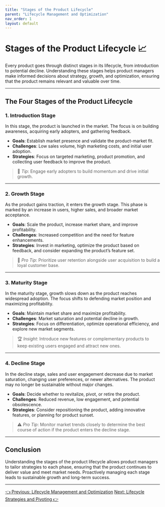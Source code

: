 ```yaml
---
title: "Stages of the Product Lifecycle"
parent: "Lifecycle Management and Optimization"
nav_order: 1
layout: default
---
```


# Stages of the Product Lifecycle 📈

Every product goes through distinct stages in its lifecycle, from introduction to potential decline. Understanding these stages helps product managers make informed decisions about strategy, growth, and optimization, ensuring that the product remains relevant and valuable over time.

---

## The Four Stages of the Product Lifecycle

### 1. Introduction Stage

In this stage, the product is launched in the market. The focus is on building awareness, acquiring early adopters, and gathering feedback.

- **Goals**: Establish market presence and validate the product-market fit.
- **Challenges**: Low sales volume, high marketing costs, and initial user adoption.
- **Strategies**: Focus on targeted marketing, product promotion, and collecting user feedback to improve the product.

> 🚀 *Tip*: Engage early adopters to build momentum and drive initial growth.

---

### 2. Growth Stage

As the product gains traction, it enters the growth stage. This phase is marked by an increase in users, higher sales, and broader market acceptance.

- **Goals**: Scale the product, increase market share, and improve profitability.
- **Challenges**: Increased competition and the need for feature enhancements.
- **Strategies**: Invest in marketing, optimize the product based on feedback, and consider expanding the product’s feature set.

> 🌱 *Pro Tip*: Prioritize user retention alongside user acquisition to build a loyal customer base.

---

### 3. Maturity Stage

In the maturity stage, growth slows down as the product reaches widespread adoption. The focus shifts to defending market position and maximizing profitability.

- **Goals**: Maintain market share and maximize profitability.
- **Challenges**: Market saturation and potential decline in growth.
- **Strategies**: Focus on differentiation, optimize operational efficiency, and explore new market segments.

> 🏆 *Insight*: Introduce new features or complementary products to keep existing users engaged and attract new ones.

---

### 4. Decline Stage

In the decline stage, sales and user engagement decrease due to market saturation, changing user preferences, or newer alternatives. The product may no longer be sustainable without major changes.

- **Goals**: Decide whether to revitalize, pivot, or retire the product.
- **Challenges**: Reduced revenue, low engagement, and potential obsolescence.
- **Strategies**: Consider repositioning the product, adding innovative features, or planning for product sunset.

> ⚠️ *Pro Tip*: Monitor market trends closely to determine the best course of action if the product enters the decline stage.

---

## Conclusion

Understanding the stages of the product lifecycle allows product managers to tailor strategies to each phase, ensuring that the product continues to deliver value and meet market needs. Proactively managing each stage leads to sustainable growth and long-term success.

---

<div class="nav-buttons">
    <a href="/lifecycle-management-and-optimization/" class="btn btn-secondary">👈 Previous: Lifecycle Management and Optimization</a>
    <a href="/lifecycle-management-and-optimization/lifecycle-strategies-and-pivoting/" class="btn btn-primary">Next: Lifecycle Strategies and Pivoting 👉</a>
</div>